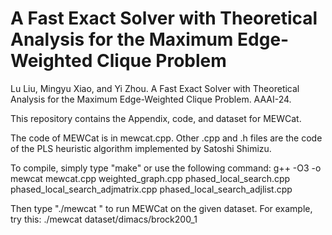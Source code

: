 # A Fast Exact Solver with Theoretical Analysis for the Maximum Edge-Weighted Clique Problem

Lu Liu, Mingyu Xiao, and Yi Zhou. A Fast Exact Solver with Theoretical Analysis for the Maximum Edge-Weighted Clique Problem. AAAI-24.

This repository contains the Appendix, code, and dataset for MEWCat.

The code of MEWCat is in mewcat.cpp.
Other .cpp and .h files are the code of the PLS heuristic algorithm implemented by Satoshi Shimizu. 

To compile, simply type "make" or use the following command:
g++ -O3 -o mewcat mewcat.cpp  weighted_graph.cpp phased_local_search.cpp phased_local_search_adjmatrix.cpp phased_local_search_adjlist.cpp

Then type "./mewcat <dataset>" to run MEWCat on the given dataset. For example, try this:
./mewcat dataset/dimacs/brock200_1
